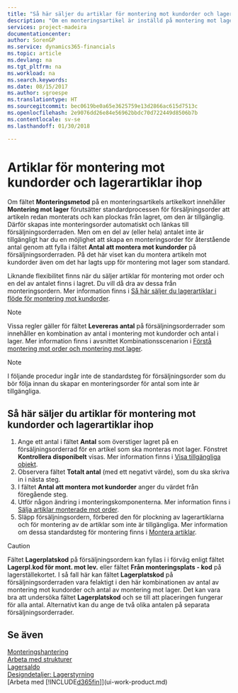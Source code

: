 ```yaml
---
title: "Så här säljer du artiklar för montering mot kundorder och lagerartiklar ihop | Microsoft Docs"
description: "Om en monteringsartikel är inställd på montering mot lagerförutsätter standardprocessen för försäljningsorder att artikeln redan monterats och kan plockas från lagret, om den är tillgänglig. Men om en del (eller hela) antalet inte är tillgängligt har du möjlighet att skapa en monteringsorder för återstående antal direkt."
services: project-madeira
documentationcenter: 
author: SorenGP
ms.service: dynamics365-financials
ms.topic: article
ms.devlang: na
ms.tgt_pltfrm: na
ms.workload: na
ms.search.keywords: 
ms.date: 08/15/2017
ms.author: sgroespe
ms.translationtype: HT
ms.sourcegitcommit: bec0619be0a65e3625759e13d2866ac615d7513c
ms.openlocfilehash: 2e9076dd26e84e56962bbdc70d722449d8506b7b
ms.contentlocale: sv-se
ms.lasthandoff: 01/30/2018

---
```

# <a name="sell-assemble-to-order-items-and-inventory-items-together"></a>Artiklar för montering mot kundorder och lagerartiklar ihop
Om fältet **Monteringsmetod** på en monteringsartikels artikelkort innehåller **Montering mot lager** förutsätter standardprocessen för försäljningsorder att artikeln redan monterats och kan plockas från lagret, om den är tillgänglig. Därför skapas inte monteringsorder automatiskt och länkas till försäljningsorderraden. Men om en del av (eller hela) antalet inte är tillgängligt har du en möjlighet att skapa en monteringsorder för återstående antal genom att fylla i fältet **Antal att montera mot kundorder** på försäljningsorderraden. På det här viset kan du montera artikeln mot kundorder även om det har lagts upp för montering mot lager som standard.  

Liknande flexibilitet finns när du säljer artiklar för montering mot order och en del av antalet finns i lagret. Du vill då dra av dessa från monteringsordern. Mer information finns i [Så här säljer du lagerartiklar i flöde för montering mot kundorder](assembly-how-to-sell-inventory-items-in-assemble-to-order-flows.md).  

> [!NOTE]  
>  Vissa regler gäller för fältet **Levereras antal** på försäljningsorderrader som innehåller en kombination av antal i montering mot kundorder och antal i lager. Mer information finns i avsnittet Kombinationsscenarion i [Förstå montering mot order och montering mot lager](assembly-assemble-to-order-or-assemble-to-stock.md).  

> [!NOTE]  
>  I följande procedur ingår inte de standardsteg för försäljningsorder som du bör följa innan du skapar en monteringsorder för antal som inte är tillgängliga.

## <a name="to-sell-assemble-to-order-items-and-inventory-items-together"></a>Så här säljer du artiklar för montering mot kundorder och lagerartiklar ihop  
1.  Ange ett antal i fältet **Antal** som överstiger lagret på en försäljningsorderrad för en artikel som ska monteras mot lager. Fönstret **Kontrollera disponibelt** visas. Mer information finns i [Visa tillgängliga objekt](inventory-how-availability-overview.md). 
2.  Observera fältet **Totalt antal** (med ett negativt värde), som du ska skriva in i nästa steg.  
3.  I fältet **Antal att montera mot kundorder** anger du värdet från föregående steg.  
4.  Utför någon ändring i monteringskomponenterna. Mer information finns i [Sälja artiklar monterade mot order](assembly-how-to-sell-items-assembled-to-order.md).  
5.  Släpp försäljningsordern, förbered den för plockning av lagerartiklarna och för montering av de artiklar som inte är tillgängliga. Mer information om dessa standardsteg för montering finns i [Montera artiklar](assembly-how-to-assemble-items.md).  

> [!CAUTION]  
>  Fältet **Lagerplatskod** på försäljningsordern kan fyllas i i förväg enligt fältet **Lagerpl.kod för mont. mot lev.** eller fältet **Från monteringsplats - kod** på lagerställekortet. I så fall här kan fältet **Lagerplatskod** på försäljningsorderraden vara felaktigt i den här kombinationen av antal av montering mot kundorder och antal av montering mot lager. Det kan vara bra att undersöka fältet **Lagerplatskod** och se till att placeringen fungerar för alla antal. Alternativt kan du ange de två olika antalen på separata försäljningsorderrader.  

## <a name="see-also"></a>Se även  
[Monteringshantering](assembly-assemble-items.md)  
[Arbeta med strukturer](inventory-how-work-BOMs.md)  
[Lagersaldo](inventory-manage-inventory.md)  
[Designdetaljer: Lagerstyrning](design-details-warehouse-management.md)  
[Arbeta med [!INCLUDE[d365fin](includes/d365fin_md.md)]](ui-work-product.md)

